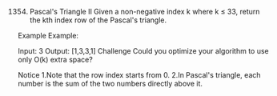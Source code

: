 1354. Pascal's Triangle II
Given a non-negative index k where k ≤ 33, return the kth index row of the Pascal's triangle.

Example
Example:

Input: 3
Output: [1,3,3,1]
Challenge
Could you optimize your algorithm to use only O(k) extra space?

Notice
1.Note that the row index starts from 0.
2.In Pascal's triangle, each number is the sum of the two numbers directly above it.

